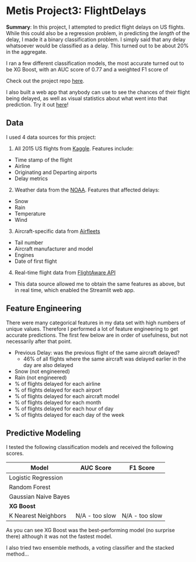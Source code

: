 # Metis Project3: FlightDelays

**Summary**: In this project, I attempted to predict flight delays on US flights.  While this could also be a regression problem, in predicting the *length* of the delay, I made it a binary classification problem.  I simply said that any delay whatsoever would be classified as a delay.  This turned out to be about 20% in the aggregate.

I ran a few different classification models, the most accurate turned out to be XG Boost, with an AUC score of 0.77 and a weighted F1 score of 

Check out the project repo [here](https://github.com/drewhibbard/Metis_Project3_FlightDelays).

I also built a web app that anybody can use to see the chances of their flight being delayed, as well as visual statistics about what went into that prediction.  Try it out [here]()!

## Data

I used 4 data sources for this project:

1. All 2015 US flights from [Kaggle](https://www.kaggle.com/usdot/flight-delays).  Features include:

- Time stamp of the flight
- Airline
- Originating and Departing airports
- Delay metrics

2. Weather data from the [NOAA](https://www.ncdc.noaa.gov/cdo-web/).  Features that affected delays: 

- Snow
- Rain
- Temperature
- Wind

3. Aircraft-specific data from [Airfleets](https://www.ncdc.noaa.gov/cdo-web/)

- Tail number
- Aircraft manufacturer and model
- Engines
- Date of first flight

4. Real-time flight data from [FlightAware API](https://flightaware.com/commercial/flightxml/)

- This data source allowed me to obtain the same features as above, but in real time, which enabled the Streamlit web app.


## Feature Engineering

There were many categorical features in my data set with high numbers of unique values.  Therefore I performed a lot of feature engineering to get accurate predictions.  The first few below are in order of usefulness, but not necessarily after that point.

- Previous Delay: was the previous flight of the same aircraft delayed?
    - 46% of all flights where the same aircraft was delayed earlier in the day are also delayed
- Snow (not engineered)
- Rain (not engineered)
- % of flights delayed for each airline
- % of flights delayed for each airport
- % of flights delayed for each aircraft model
- % of flights delayed for each month
- % of flights delayed for each hour of day
- % of flights delayed for each day of the week


## Predictive Modeling

I tested the following classification models and received the following scores.

| Model | AUC Score | F1 Score | 
| ------| ----------| ---------|
Logistic Regression | 
Random Forest | 
Gaussian Naive Bayes | 
**XG Boost** | 
K Nearest Neighbors | N/A - too slow | N/A - too slow | 


As you can see XG Boost was the best-performing model (no surprise there) although it was not the fastest model.

I also tried two ensemble methods, a voting classifier and the stacked method...

